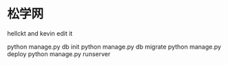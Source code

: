 松学网
======

hellckt and kevin edit it

 python manage.py db init
 python manage.py db migrate 
 python manage.py deploy
 python manage.py runserver
